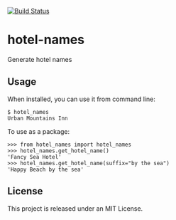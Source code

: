 [![Build Status](https://travis-ci.com/partojkander/hotel-names.svg?branch=master)](https://travis-ci.com/partojkander/hotel-names)

# hotel-names
Generate hotel names

## Usage

When installed, you can use it from command line:

    $ hotel_names
    Urban Mountains Inn

To use as a package:

    >>> from hotel_names import hotel_names
    >>> hotel_names.get_hotel_name()
    'Fancy Sea Hotel'
    >>> hotel_names.get_hotel_name(suffix="by the sea")
    'Happy Beach by the sea'

## License

This project is released under an MIT License.